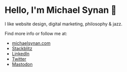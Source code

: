 # Hello, I'm Michael Synan 👋
I like website design, digital marketing, philosophy & jazz.

Find more info or follow me at: 
- [michaelsynan.com](https://michaelsynan.com) <br />
- [Stackblitz](https://stackblitz.com/@letsbecomehuman/collections/tools)
- [LinkedIn](https://www.linkedin.com/in/hellomichaelsynan) <br />
- [Twitter](https://twitter.com/0x_forest) <br />
- [Mastodon](https://mstdn.social/@letsbecomehuman) <br />

